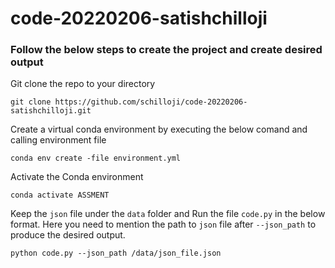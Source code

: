# code-20220206-satishchilloji

### Follow the below steps to create the project and create desired output

Git clone the repo to your directory

`git clone https://github.com/schilloji/code-20220206-satishchilloji.git`

Create a virtual conda environment by executing the below comand and calling environment file

`conda env create -file environment.yml`

Activate the Conda environment

`conda activate ASSMENT`

Keep the `json` file under the `data` folder and Run the file `code.py` in the below format. Here you need to mention the path to `json` file after `--json_path` to produce the desired output. 

`python code.py --json_path /data/json_file.json`